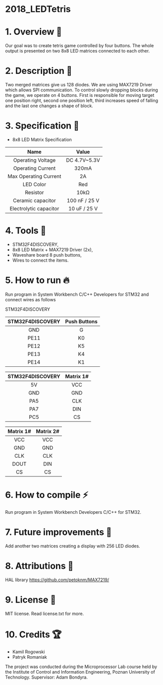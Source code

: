 # 2018_LEDTetris

# 1. Overview 📖

Our goal was to create tetris game controlled by four buttons. The whole output is presented on two 8x8 LED matrices connected to each other.

# 2. Description 📌

Two merged matrices give us 128 diodes. We are using MAX7219 Driver which allows SPI communication. To control slowly dropping blocks during the game, we operate on 4 buttons. First is responsible for moving target one position right, second one position left, third increases speed of falling and the last one changes a shape of block.

# 3. Specification 📃

- 8x8 LED Matrix Specification

| Name | Value |
| :---: | :---: | 
| Operating Voltage | DC 4.7V~5.3V |
| Operating Current | 320mA |
| Max Operating Current | 2A |
| LED Color | Red |
| Resistor | 10kΩ |
| Ceramic capacitor | 100 nF / 25 V |
| Electrolytic capacitor | 10 uF / 25 V |


# 4. Tools 🔧

- STM32F4DISCOVERY,
- 8x8 LED Matrix + MAX7219 Driver (2x),
- Waveshare board 8 push buttons,
- Wires to connect the items.

# 5. How to run 🔥

Run program in System Workbench C/C++ Developers for STM32 and connect wires as follows

STM32F4DISCOVERY

| STM32F4DISCOVERY | Push Buttons |
| :---: | :---: | 
| GND | G |
| PE11 | K0 |
| PE12 | K5 |
| PE13 | K4 |
| PE14 | K1 |


| STM32F4DISCOVERY | Matrix 1# |
| :---: | :---: | 
| 5V | VCC |
| GND | GND |
| PA5 | CLK |
| PA7 | DIN |
| PC5 | CS |


| Matrix 1# | Matrix 2# |
| :---: | :---: | 
| VCC | VCC |
| GND | GND |
| CLK | CLK |
| DOUT | DIN |
| CS | CS |


# 6. How to compile ⚡️

Run program in System Workbench Developers C/C++ for STM32.

# 7. Future improvements 🔨

Add another two matrices creating a display with 256 LED diodes.

# 8. Attributions 💾

HAL library https://github.com/petoknm/MAX7219/

# 9. License 📑

MIT license. Read license.txt for more.

# 10. Credits 🏆

- Kamil Rogowski
- Patryk Romaniak

The project was conducted during the Microprocessor Lab course held by the Institute of Control and Information Engineering, Poznan University of Technology. Supervisor: Adam Bondyra.
